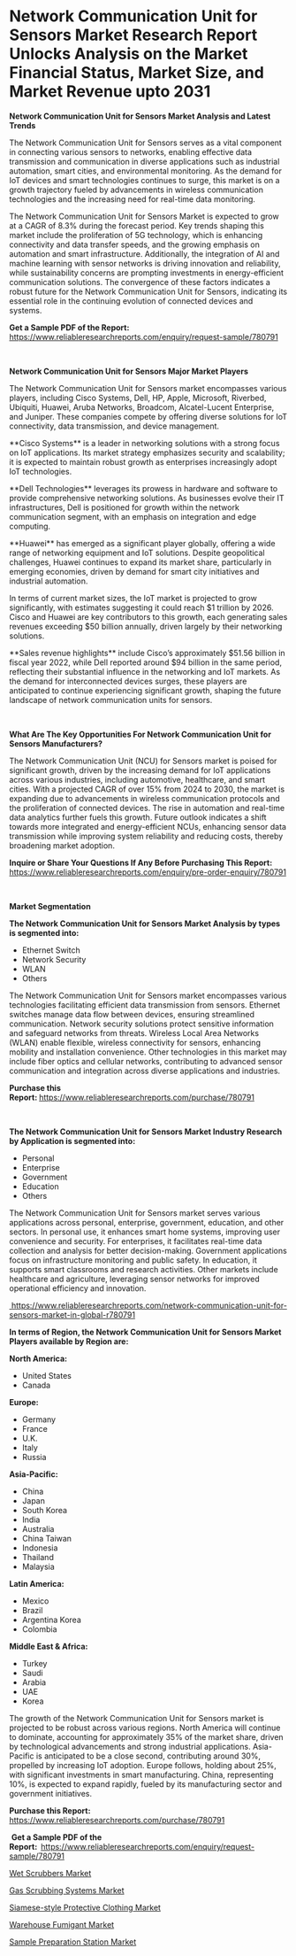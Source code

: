 <p><h1>Network Communication Unit for Sensors Market Research Report Unlocks Analysis on the Market Financial Status, Market Size, and Market Revenue upto 2031</h1></p><p><strong>Network Communication Unit for Sensors Market Analysis and Latest Trends</strong></p>
<p><p>The Network Communication Unit for Sensors serves as a vital component in connecting various sensors to networks, enabling effective data transmission and communication in diverse applications such as industrial automation, smart cities, and environmental monitoring. As the demand for IoT devices and smart technologies continues to surge, this market is on a growth trajectory fueled by advancements in wireless communication technologies and the increasing need for real-time data monitoring.</p><p>The Network Communication Unit for Sensors Market is expected to grow at a CAGR of 8.3% during the forecast period. Key trends shaping this market include the proliferation of 5G technology, which is enhancing connectivity and data transfer speeds, and the growing emphasis on automation and smart infrastructure. Additionally, the integration of AI and machine learning with sensor networks is driving innovation and reliability, while sustainability concerns are prompting investments in energy-efficient communication solutions. The convergence of these factors indicates a robust future for the Network Communication Unit for Sensors, indicating its essential role in the continuing evolution of connected devices and systems.</p></p>
<p><strong>Get a Sample PDF of the Report:&nbsp;</strong> <a href="https://www.reliableresearchreports.com/enquiry/request-sample/780791?utm_campaign=34&utm_medium=2&utm_source=Github&utm_content=ia&utm_term=15102024&utm_id=network-communication-unit-for-sensors">https://www.reliableresearchreports.com/enquiry/request-sample/780791</a></p>
<p>&nbsp;</p>
<p><strong>Network Communication Unit for Sensors Major Market Players</strong></p>
<p><p>The Network Communication Unit for Sensors market encompasses various players, including Cisco Systems, Dell, HP, Apple, Microsoft, Riverbed, Ubiquiti, Huawei, Aruba Networks, Broadcom, Alcatel-Lucent Enterprise, and Juniper. These companies compete by offering diverse solutions for IoT connectivity, data transmission, and device management.</p><p>**Cisco Systems** is a leader in networking solutions with a strong focus on IoT applications. Its market strategy emphasizes security and scalability; it is expected to maintain robust growth as enterprises increasingly adopt IoT technologies.</p><p>**Dell Technologies** leverages its prowess in hardware and software to provide comprehensive networking solutions. As businesses evolve their IT infrastructures, Dell is positioned for growth within the network communication segment, with an emphasis on integration and edge computing.</p><p>**Huawei** has emerged as a significant player globally, offering a wide range of networking equipment and IoT solutions. Despite geopolitical challenges, Huawei continues to expand its market share, particularly in emerging economies, driven by demand for smart city initiatives and industrial automation.</p><p>In terms of current market sizes, the IoT market is projected to grow significantly, with estimates suggesting it could reach $1 trillion by 2026. Cisco and Huawei are key contributors to this growth, each generating sales revenues exceeding $50 billion annually, driven largely by their networking solutions.</p><p>**Sales revenue highlights** include Cisco’s approximately $51.56 billion in fiscal year 2022, while Dell reported around $94 billion in the same period, reflecting their substantial influence in the networking and IoT markets. As the demand for interconnected devices surges, these players are anticipated to continue experiencing significant growth, shaping the future landscape of network communication units for sensors.</p></p>
<p>&nbsp;</p>
<p><strong>What Are The Key Opportunities For Network Communication Unit for Sensors Manufacturers?</strong></p>
<p><p>The Network Communication Unit (NCU) for Sensors market is poised for significant growth, driven by the increasing demand for IoT applications across various industries, including automotive, healthcare, and smart cities. With a projected CAGR of over 15% from 2024 to 2030, the market is expanding due to advancements in wireless communication protocols and the proliferation of connected devices. The rise in automation and real-time data analytics further fuels this growth. Future outlook indicates a shift towards more integrated and energy-efficient NCUs, enhancing sensor data transmission while improving system reliability and reducing costs, thereby broadening market adoption.</p></p>
<p><strong>Inquire or Share Your Questions If Any Before Purchasing This Report:</strong> <a href="https://www.reliableresearchreports.com/enquiry/pre-order-enquiry/780791?utm_campaign=34&utm_medium=2&utm_source=Github&utm_content=ia&utm_term=15102024&utm_id=network-communication-unit-for-sensors">https://www.reliableresearchreports.com/enquiry/pre-order-enquiry/780791</a></p>
<p>&nbsp;</p>
<p><strong>Market Segmentation</strong></p>
<p><strong>The Network Communication Unit for Sensors Market Analysis by types is segmented into:</strong></p>
<p><ul><li>Ethernet Switch</li><li>Network Security</li><li>WLAN</li><li>Others</li></ul></p>
<p><p>The Network Communication Unit for Sensors market encompasses various technologies facilitating efficient data transmission from sensors. Ethernet switches manage data flow between devices, ensuring streamlined communication. Network security solutions protect sensitive information and safeguard networks from threats. Wireless Local Area Networks (WLAN) enable flexible, wireless connectivity for sensors, enhancing mobility and installation convenience. Other technologies in this market may include fiber optics and cellular networks, contributing to advanced sensor communication and integration across diverse applications and industries.</p></p>
<p><strong>Purchase this Report:&nbsp;</strong><a href="https://www.reliableresearchreports.com/purchase/780791?utm_campaign=34&utm_medium=2&utm_source=Github&utm_content=ia&utm_term=15102024&utm_id=network-communication-unit-for-sensors">https://www.reliableresearchreports.com/purchase/780791</a></p>
<p>&nbsp;</p>
<p><strong>The Network Communication Unit for Sensors Market Industry Research by Application is segmented into:</strong></p>
<p><ul><li>Personal</li><li>Enterprise</li><li>Government</li><li>Education</li><li>Others</li></ul></p>
<p><p>The Network Communication Unit for Sensors market serves various applications across personal, enterprise, government, education, and other sectors. In personal use, it enhances smart home systems, improving user convenience and security. For enterprises, it facilitates real-time data collection and analysis for better decision-making. Government applications focus on infrastructure monitoring and public safety. In education, it supports smart classrooms and research activities. Other markets include healthcare and agriculture, leveraging sensor networks for improved operational efficiency and innovation.</p></p>
<p><a href="https://www.reliableresearchreports.com/network-communication-unit-for-sensors-market-in-global-r780791?utm_campaign=34&utm_medium=2&utm_source=Github&utm_content=ia&utm_term=15102024&utm_id=network-communication-unit-for-sensors">&nbsp;https://www.reliableresearchreports.com/network-communication-unit-for-sensors-market-in-global-r780791</a></p>
<p><strong>In terms of Region, the Network Communication Unit for Sensors Market Players available by Region are:</strong></p>
<p>
    <p> <strong> North America: </strong>
        <ul>
            <li>United States</li>
            <li>Canada</li>
        </ul>
        </p> 
    <p> <strong> Europe: </strong>
        <ul>
            <li>Germany</li>
            <li>France</li>
            <li>U.K.</li>
            <li>Italy</li>
            <li>Russia</li>
        </ul>
        </p> 
    <p> <strong> Asia-Pacific: </strong>
        <ul>
            <li>China</li>
            <li>Japan</li>
            <li>South Korea</li>
            <li>India</li>
            <li>Australia</li>
            <li>China Taiwan</li>
            <li>Indonesia</li>
            <li>Thailand</li>
            <li>Malaysia</li>
        </ul>
        </p> 
    <p> <strong> Latin America: </strong>
        <ul>
            <li>Mexico</li>
            <li>Brazil</li>
            <li>Argentina Korea</li>
            <li>Colombia</li>
        </ul>
        </p> 
    <p> <strong> Middle East & Africa: </strong>
        <ul>
            <li>Turkey</li>
            <li>Saudi</li>
            <li>Arabia</li>
            <li>UAE</li>
            <li>Korea</li>
        </ul>
    </p>
    </p>
<p><p>The growth of the Network Communication Unit for Sensors market is projected to be robust across various regions. North America will continue to dominate, accounting for approximately 35% of the market share, driven by technological advancements and strong industrial applications. Asia-Pacific is anticipated to be a close second, contributing around 30%, propelled by increasing IoT adoption. Europe follows, holding about 25%, with significant investments in smart manufacturing. China, representing 10%, is expected to expand rapidly, fueled by its manufacturing sector and government initiatives.</p></p>
<p><strong>Purchase this Report: </strong><a href="https://www.reliableresearchreports.com/purchase/780791?utm_campaign=34&utm_medium=2&utm_source=Github&utm_content=ia&utm_term=15102024&utm_id=network-communication-unit-for-sensors">https://www.reliableresearchreports.com/purchase/780791</a></p>
<p>&nbsp;<strong>Get a Sample PDF of the Report:&nbsp;&nbsp;</strong><a href="https://www.reliableresearchreports.com/enquiry/request-sample/780791?utm_campaign=34&utm_medium=2&utm_source=Github&utm_content=ia&utm_term=15102024&utm_id=network-communication-unit-for-sensors">https://www.reliableresearchreports.com/enquiry/request-sample/780791</a></p>
<p><strong></strong></p>
<p><p><a href="https://issuu.com/reportprime-2/docs/wet-scrubbers-market-size-2030.pptx_670f2592f478da?utm_campaign=34&utm_medium=2&utm_source=Github&utm_content=ia&utm_term=15102024&utm_id=network-communication-unit-for-sensors">Wet Scrubbers Market</a></p><p><a href="https://issuu.com/reportprime-2/docs/gas-scrubbing-systems-market-size-2_c18a4eae92e683?utm_campaign=34&utm_medium=2&utm_source=Github&utm_content=ia&utm_term=15102024&utm_id=network-communication-unit-for-sensors">Gas Scrubbing Systems Market</a></p><p><a href="https://github.com/Alanbrewer218/Market-Research-Report-List-1/blob/main/siamese-style-protective-clothing-market.md?utm_campaign=34&utm_medium=2&utm_source=Github&utm_content=ia&utm_term=15102024&utm_id=network-communication-unit-for-sensors">Siamese-style Protective Clothing Market</a></p><p><a href="https://www.linkedin.com/pulse/exploring-warehouse-fumigant-market-dynamics-revenue-analysis-w0bze?utm_campaign=34&utm_medium=2&utm_source=Github&utm_content=ia&utm_term=15102024&utm_id=network-communication-unit-for-sensors">Warehouse Fumigant Market</a></p><p><a href="https://github.com/kaufmannDavid16/Market-Research-Report-List-1/blob/main/sample-preparation-station-market.md?utm_campaign=34&utm_medium=2&utm_source=Github&utm_content=ia&utm_term=15102024&utm_id=network-communication-unit-for-sensors">Sample Preparation Station Market</a></p></p>